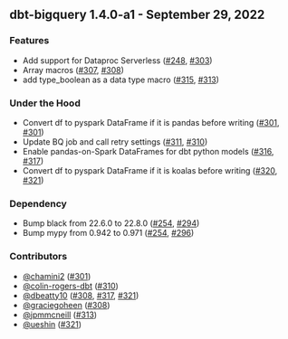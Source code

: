 ## dbt-bigquery 1.4.0-a1 - September 29, 2022
### Features
- Add support for Dataproc Serverless ([#248](https://github.com/dbt-labs/dbt-bigquery/issues/248), [#303](https://github.com/dbt-labs/dbt-bigquery/pull/303))
- Array macros ([#307](https://github.com/dbt-labs/dbt-bigquery/issues/307), [#308](https://github.com/dbt-labs/dbt-bigquery/pull/308))
- add type_boolean as a data type macro ([#315](https://github.com/dbt-labs/dbt-bigquery/issues/315), [#313](https://github.com/dbt-labs/dbt-bigquery/pull/313))
### Under the Hood
- Convert df to pyspark DataFrame if it is pandas before writing ([#301](https://github.com/dbt-labs/dbt-bigquery/issues/301), [#301](https://github.com/dbt-labs/dbt-bigquery/pull/301))
- Update BQ job and call retry settings ([#311](https://github.com/dbt-labs/dbt-bigquery/issues/311), [#310](https://github.com/dbt-labs/dbt-bigquery/pull/310))
- Enable pandas-on-Spark DataFrames for dbt python models ([#316](https://github.com/dbt-labs/dbt-bigquery/issues/316), [#317](https://github.com/dbt-labs/dbt-bigquery/pull/317))
- Convert df to pyspark DataFrame if it is koalas before writing ([#320](https://github.com/dbt-labs/dbt-bigquery/issues/320), [#321](https://github.com/dbt-labs/dbt-bigquery/pull/321))
### Dependency
- Bump black from 22.6.0 to 22.8.0 ([#254](https://github.com/dbt-labs/dbt-bigquery/issues/254), [#294](https://github.com/dbt-labs/dbt-bigquery/pull/294))
- Bump mypy from 0.942 to 0.971 ([#254](https://github.com/dbt-labs/dbt-bigquery/issues/254), [#296](https://github.com/dbt-labs/dbt-bigquery/pull/296))

### Contributors
- [@chamini2](https://github.com/chamini2) ([#301](https://github.com/dbt-labs/dbt-bigquery/pull/301))
- [@colin-rogers-dbt](https://github.com/colin-rogers-dbt) ([#310](https://github.com/dbt-labs/dbt-bigquery/pull/310))
- [@dbeatty10](https://github.com/dbeatty10) ([#308](https://github.com/dbt-labs/dbt-bigquery/pull/308), [#317](https://github.com/dbt-labs/dbt-bigquery/pull/317), [#321](https://github.com/dbt-labs/dbt-bigquery/pull/321))
- [@graciegoheen](https://github.com/graciegoheen) ([#308](https://github.com/dbt-labs/dbt-bigquery/pull/308))
- [@jpmmcneill](https://github.com/jpmmcneill) ([#313](https://github.com/dbt-labs/dbt-bigquery/pull/313))
- [@ueshin](https://github.com/ueshin) ([#321](https://github.com/dbt-labs/dbt-bigquery/pull/321))
